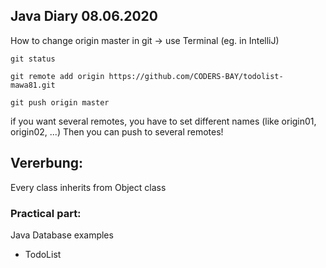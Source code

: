 ## Java Diary 08.06.2020


How to change origin master in git 
-> use Terminal (eg. in IntelliJ)
```
git status

git remote add origin https://github.com/CODERS-BAY/todolist-mawa81.git

git push origin master
```
if you want several remotes, you have to set different names (like origin01, origin02, ...)
Then you can push to several remotes!

## Vererbung:

Every class inherits from Object class

### Practical part:

Java Database examples

* TodoList
